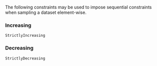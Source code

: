 The following constraints may be used to impose sequential constraints when sampling a 
dataset element-wise. 

### Increasing 
```@docs 
StrictlyIncreasing
```

### Decreasing
```@docs 
StrictlyDecreasing
```